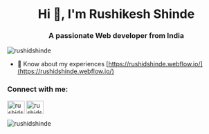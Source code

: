 <h1 align="center">Hi 👋, I'm Rushikesh Shinde</h1>
<h3 align="center">A passionate Web developer from India</h3>

<p align="left"> <img src="https://komarev.com/ghpvc/?username=rushidshinde&label=Profile%20views&color=0e75b6&style=flat" alt="rushidshinde" /> </p>

- 📄 Know about my experiences [https://rushidshinde.webflow.io/](https://rushidshinde.webflow.io/)

<h3 align="left">Connect with me:</h3>
<p align="left">
<a href="https://twitter.com/rushidshinde" target="blank"><img align="center" src="https://upload.wikimedia.org/wikipedia/commons/6/6f/Logo_of_Twitter.svg" alt="rushidshinde" height="30" width="40" /></a>
<a href="https://linkedin.com/in/rushidshinde/" target="blank"><img align="center" src="https://upload.wikimedia.org/wikipedia/commons/8/81/LinkedIn_icon.svg" alt="rushidshinde" height="30" width="40" /></a>
</p>

<p><img align="center" src="https://github-readme-stats.vercel.app/api/top-langs?username=rushidshinde&show_icons=true&locale=en&layout=compact" alt="rushidshinde" /></p>
